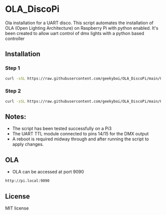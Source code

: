 # OLA_DiscoPi
Ola installation for a UART disco.
This script automates the installation of OLA (Open Lighting Architecture) on Raspberry Pi with python enabled.
It's been created to allow uart control of dmx lights with a python based controller

## Installation
### Step 1
```bash
curl -sSL https://raw.githubusercontent.com/geekyboi/OLA_DiscoPi/main/OLA_Install_1.sh | bash
```
### Step 2
```bash
curl -sSL https://raw.githubusercontent.com/geekyboi/OLA_DiscoPi/main/OLA_Install_2.sh | bash
```

## Notes:
- The script has been tested successfully on a Pi3
- The UART TTL module connected to pins 14/15 for the DMX output
- A reboot is required midway through and after running the script to apply changes.


## OLA
- OLA can be accessed at port 9090
```bash
http://pi.local:9090
```

## License
MIT license
